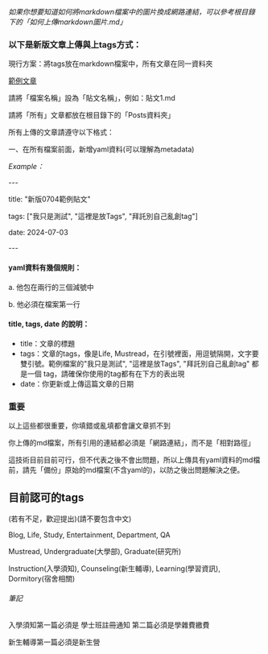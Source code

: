 _如果你想要知道如何將markdown檔案中的圖片換成網路連結，可以參考根目錄下的「如何上傳markdown圖片.md」_

### 以下是新版文章上傳與上tags方式：
現行方案：將tags放在markdown檔案中，所有文章在同一資料夾

[範例文章](https://github.com/NCU-FRESH/2024-blog/blob/main/Posts/%E6%96%B0%E7%89%880704%E7%AF%84%E4%BE%8B%E8%B2%BC%E6%96%87.md?plain=1)

請將「檔案名稱」設為「貼文名稱」，例如：貼文1.md

請將「所有」文章都放在根目錄下的「Posts資料夾」

所有上傳的文章請遵守以下格式：

一、在所有檔案前面，新增yaml資料(可以理解為metadata)

_Example：_

\-\-\-

title: "新版0704範例貼文"

tags: ["我只是測試", "這裡是放Tags", "拜託別自己亂創tag"]

date: 2024-07-03

\-\-\-

#### yaml資料有幾個規則：

a. 他包在兩行的三個減號中

b. 他必須在檔案第一行

#### title, tags, date 的說明：

- title：文章的標題
- tags：文章的tags，像是Life, Mustread，在引號裡面，用逗號隔開，文字要雙引號。範例檔案的"我只是測試", "這裡是放Tags", "拜託別自己亂創tag" 都是一個 tag，請確保你使用的tag都有在下方的表出現
- date：你更新或上傳這篇文章的日期


### 重要
以上這些都很重要，你填錯或亂填都會讓文章抓不到

你上傳的md檔案，所有引用的連結都必須是「網路連結」，而不是「相對路徑」

這技術目前目前可行，但不代表之後不會出問題，所以上傳具有yaml資料的md檔前，請先「備份」原始的md檔案(不含yaml的)，以防之後出問題解決之便。

## 目前認可的tags
(若有不足，歡迎提出)(請不要包含中文)

Blog,
Life, Study, Entertainment, Department, QA

Mustread,
Undergraduate(大學部), Graduate(研究所)

Instruction(入學須知), Counseling(新生輔導), Learning(學習資訊), Dormitory(宿舍相關)

###### 筆記
入學須知第一篇必須是 學士班註冊通知
第二篇必須是學雜費繳費

新生輔導第一篇必須是新生營
